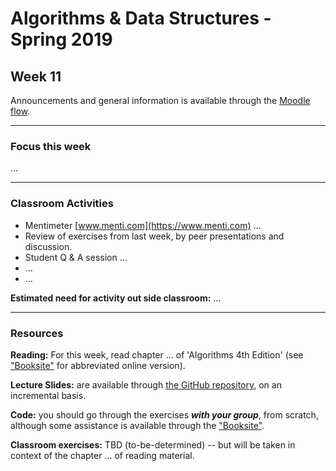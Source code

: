 # Algorithms & Data Structures - Spring 2019

## Week 11

Announcements and general information is available through the [Moodle flow](https://cphbusiness.mrooms.net/course/view.php?id=3150). 

-----------------

### Focus this week
...

-----------------

### Classroom Activities 

- Mentimeter [www.menti.com](https://www.menti.com) ...
- Review of exercises from last week, by peer presentations and discussion.
- Student Q & A session ...
- ...
- ...

**Estimated need for activity out side classroom:** ...

-----------------
### Resources

**Reading:** For this week, read chapter ... of 'Algorithms 4th Edition' (see ["Booksite"](https://algs4.cs.princeton.edu/home/) for abbreviated online version). 

**Lecture Slides:** are available through [the GitHub repository](https://github.com/datsoftlyngby/soft2019spring-algorithms/blob/master/Weeklies/Week_06/Slides/02%20Introduction.pdf), on an incremental basis.

**Code:** you should go through the exercises _**with your group**_, from scratch, although some assistance is available through the ["Booksite"](https://algs4.cs.princeton.edu/home/).

**Classroom exercises:** TBD (to-be-determined) -- but will be taken in context of the chapter ... of reading material.
